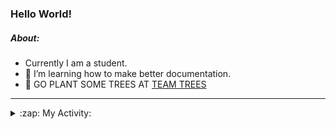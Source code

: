 ### Hello World!

##### About:
- Currently I am a student.
- 🌱 I’m learning how to make better documentation.
- 🌱 GO PLANT SOME TREES AT [TEAM TREES](https://teamtrees.org/)

---
<details>
  <summary>:zap: My Activity:</summary>
  
<!--START_SECTION:waka-->
![Code Time](http://img.shields.io/badge/Code%20Time-1%2C152%20hrs%2043%20mins-blue)

**I'm a Night 🦉** 

```text
🌞 Morning                1441 commits        ██░░░░░░░░░░░░░░░░░░░░░░░   09.22 % 
🌆 Daytime                5519 commits        █████████░░░░░░░░░░░░░░░░   35.29 % 
🌃 Evening                4530 commits        ███████░░░░░░░░░░░░░░░░░░   28.97 % 
🌙 Night                  4147 commits        ███████░░░░░░░░░░░░░░░░░░   26.52 % 
```
📅 **I'm Most Productive on Wednesday** 

```text
Monday                   2342 commits        ████░░░░░░░░░░░░░░░░░░░░░   14.98 % 
Tuesday                  2043 commits        ███░░░░░░░░░░░░░░░░░░░░░░   13.07 % 
Wednesday                3603 commits        ██████░░░░░░░░░░░░░░░░░░░   23.04 % 
Thursday                 1958 commits        ███░░░░░░░░░░░░░░░░░░░░░░   12.52 % 
Friday                   1545 commits        ██░░░░░░░░░░░░░░░░░░░░░░░   09.88 % 
Saturday                 1391 commits        ██░░░░░░░░░░░░░░░░░░░░░░░   08.90 % 
Sunday                   2755 commits        ████░░░░░░░░░░░░░░░░░░░░░   17.62 % 
```


📊 **This Week I Spent My Time On** 

```text
🔥 Editors: 
VS Code                  3 hrs 5 mins        █████████████████████████   100.00 % 

🐱‍💻 Projects: 
giveth-dapps-v2          3 hrs 1 min         ████████████████████████░   97.40 % 
praise                   4 mins              █░░░░░░░░░░░░░░░░░░░░░░░░   02.60 % 
```


 Last Updated on 17/07/2023 20:10:10 UTC
<!--END_SECTION:waka-->
</details>
